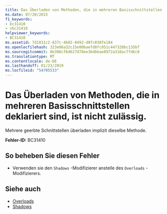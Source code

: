 ```yaml
---
title: Das Überladen von Methoden, die in mehreren Basisschnittstellen deklariert sind, ist nicht zulässig.
ms.date: 07/20/2015
f1_keywords:
- bc31410
- vbc31410
helpviewer_keywords:
- BC31410
ms.assetid: 7d1831c2-837c-4b02-8492-d0fc038fe184
ms.openlocfilehash: 323e06a32c15e00baefd8fc951c447320bc135bf
ms.sourcegitcommit: 6b308cf6d627d78ee36dbbae8972a310ac7fd6c8
ms.translationtype: MT
ms.contentlocale: de-DE
ms.lasthandoff: 01/23/2019
ms.locfileid: "54705533"
---
```

# <a name="overloading-methods-declared-in-multiple-base-interfaces-is-not-valid"></a>Das Überladen von Methoden, die in mehreren Basisschnittstellen deklariert sind, ist nicht zulässig.
Mehrere geerbte Schnittstellen überladen implizit dieselbe Methode.  
  
 **Fehler-ID:** BC31410  
  
## <a name="to-correct-this-error"></a>So beheben Sie diesen Fehler  
  
-   Verwenden sie den `Shadows` -Modifizierer anstelle des `Overloads` -Modifizierers.  
  
## <a name="see-also"></a>Siehe auch
- [Overloads](../../visual-basic/language-reference/modifiers/overloads.md)
- [Shadows](../../visual-basic/language-reference/modifiers/shadows.md)
